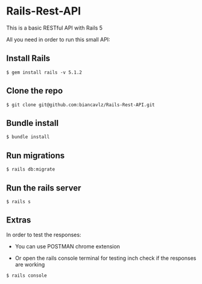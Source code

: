 # Rails-Rest-API

This is a basic RESTful API with Rails 5

All you need in order to run this small API:

## Install Rails 
```
$ gem install rails -v 5.1.2
```

## Clone the repo 
```
$ git clone git@github.com:biancavlz/Rails-Rest-API.git
```

## Bundle install
```
$ bundle install
```

## Run migrations
```
$ rails db:migrate
```

## Run the rails server
```
$ rails s
```

## Extras
In order to test the responses:

* You can use POSTMAN chrome extension

* Or open the rails console terminal for testing inch check if the responses are working

```
$ rails console
```